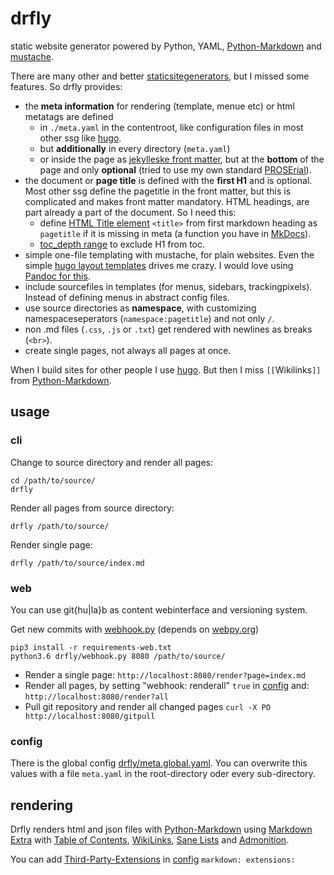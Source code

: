 # drfly

static website generator powered by Python, YAML, [Python-Markdown](https://python-markdown.github.io) and [mustache](https://github.com/defunkt/pystache).

There are many other and better [staticsitegenerators](http://staticsitegenerators.net), but I missed some features.
So drfly provides:

* the __meta information__ for rendering (template, menue etc) or html metatags are defined
    * in `./meta.yaml` in the contentroot, like configuration files in most other ssg like [hugo](https://gohugo.io/getting-started/configuration/).
    * but __additionally__ in every directory (`meta.yaml`)
    * or inside the page as [jekylleske front matter](https://jekyllrb.com/docs/front-matter/), but at the __bottom__ of the page and only __optional__ (tried to use my own standard [PROSErial](https://github.com/klml/PROSErial)).
* the document or __page title__ is defined with the __first H1__ and is optional.
Most other ssg define the pagetitle in the front matter, but this is complicated and makes front matter mandatory. HTML headings, are part already a part of the document. So I need this:
    * define [HTML Title element](https://developer.mozilla.org/en-US/docs/Web/HTML/Element/title) ```<title>``` from first markdown heading as ```pagetitle``` if it is missing in meta (a function you have in [MkDocs](https://github.com/mkdocs/mkdocs/blob/master/docs/user-guide/writing-your-docs.md#meta-data)).
    * [toc_depth range](https://python-markdown.github.io/extensions/toc/#usage) to exclude H1 from toc.
* simple one-file templating with mustache, for plain websites. Even the simple [hugo layout templates](https://gohugo.io/templates/) drives me crazy.
I would love using [Pandoc for this](https://wstyler.ucsd.edu/posts/pandoc_website.html).
* include sourcefiles in templates (for menus, sidebars, trackingpixels). Instead of defining menus in abstract config files.
* use source directories as __namespace__, with customizing namespaceseperators (```namespace:pagetitle```) and not only ```/```.
* non .md files (```.css```, ```.js``` or ```.txt```) get rendered with newlines as breaks (```<br>```).
* create single pages, not always all pages at once.


When I build sites for other people I use [hugo](https://gohugo.io/).
But then I miss ```[[```Wikilinks```]]``` from [Python-Markdown](https://python-markdown.github.io).


## usage

### cli

Change to source directory and render all pages:
```
cd /path/to/source/
drfly 
```

Render all pages from source directory:
```
drfly /path/to/source/ 
```

Render single page:
```
drfly /path/to/source/index.md 
```

### web
You can use git{hu|la}b as content webinterface and versioning system.

Get new commits with [webhook.py](drfly/webhook.py) (depends on [webpy.org](http://webpy.org))

```
pip3 install -r requirements-web.txt 
python3.6 drfly/webhook.py 8080 /path/to/source/
```

* Render a single page: `http://localhost:8080/render?page=index.md`
* Render all pages, by setting "webhook: renderall" `true` in [config](#config) and: `http://localhost:8080/render?all`
* Pull git repository and render all changed pages `curl -X PO http://localhost:8080/gitpull`


### config

There is the global config [drfly/meta.global.yaml](drfly/meta.global.yaml).
You can overwrite this values with a file `meta.yaml` in the root-directory oder every sub-directory.

## rendering

Drfly renders html and json files with [Python-Markdown](https://python-markdown.github.io/) using [Markdown Extra](https://python-markdown.github.io/extensions/extra/) with [Table of Contents](https://python-markdown.github.io/extensions/toc/), [WikiLinks](https://python-markdown.github.io/extensions/wikilinks/), [Sane Lists](https://python-markdown.github.io/extensions/sane_lists/) and [Admonition](https://python-markdown.github.io/extensions/admonition/).

You can add [Third-Party-Extensions](https://github.com/Python-Markdown/markdown/wiki/Third-Party-Extensions) in [config](#config) `markdown: extensions:`
